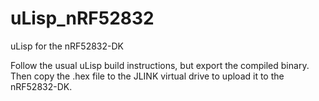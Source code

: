# uLisp_nRF52832
uLisp for the nRF52832-DK

Follow the usual uLisp build instructions, but export the compiled binary.  Then copy the .hex file to the JLINK virtual drive to upload it to the nRF52832-DK.
